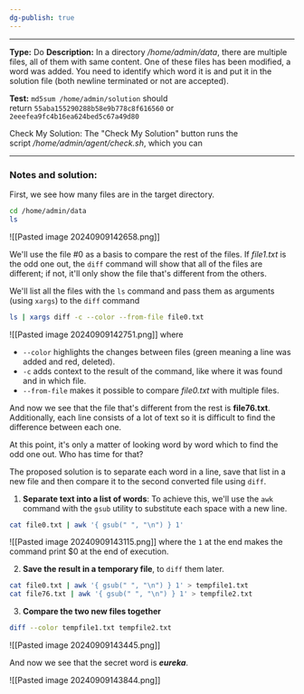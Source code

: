 ```yaml
---
dg-publish: true
---
```

---
**Type:** Do
**Description:** In a directory _/home/admin/data_, there are multiple files, all of them with same content. One of these files has been modified, a word was added. You need to identify which word it is and put it in the solution file (both newline terminated or not are accepted).

**Test:** `md5sum /home/admin/solution` should return `55aba155290288b58e9b778c8f616560` or `2eeefea9fc4b16ea624bed5c67a49d80`  
  
Check My Solution: The "Check My Solution" button runs the script _/home/admin/agent/check.sh_, which you can

---
### Notes and solution:
First, we see how many files are in the target directory.

```bash
cd /home/admin/data
ls
```
![[Pasted image 20240909142658.png]]


We'll use the file \#0 as a basis to compare the rest of the files. If _file1.txt_ is the odd one out, the `diff` command will show that all of the files are different; if not, it'll only show the file that's different from the others.

We'll list all the files with the `ls` command and pass them as arguments (using `xargs`) to the `diff` command

```bash
ls | xargs diff -c --color --from-file file0.txt 
```
![[Pasted image 20240909142751.png]]
where 
- `--color` highlights the changes between files (green meaning a line was added and red, deleted).
- `-c` adds context to the result of the command, like where it was found and in which file.
- `--from-file` makes it possible to compare _file0.txt_ with multiple files.


And now we see that the file that's different from the rest is **file76.txt**.
Additionally, each line consists of a lot of text so it is difficult to find the difference between each one.

At this point, it's only a matter of looking word by word which to find the odd one out. Who has time for that?

The proposed solution is to separate each word in a line, save that list in a new file and then compare it to the second converted file using `diff`.

1. **Separate text into a list of words**: To achieve this, we'll use the `awk` command with the `gsub` utility to substitute each space with a new line. 

```bash
cat file0.txt | awk '{ gsub(" ", "\n") } 1'
```
![[Pasted image 20240909143115.png]]
where the `1` at the end makes the command print $0 at the end of execution.


2. **Save the result in a temporary file**, to `diff` them later.

```bash
cat file0.txt | awk '{ gsub(" ", "\n") } 1' > tempfile1.txt
cat file76.txt | awk '{ gsub(" ", "\n") } 1' > tempfile2.txt
```


3. **Compare the two new files together**

```bash
diff --color tempfile1.txt tempfile2.txt
```
![[Pasted image 20240909143445.png]]

And now we see that the secret word is ___eureka___.

![[Pasted image 20240909143844.png]]
